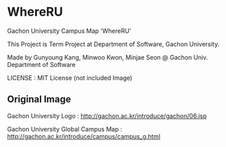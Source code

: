 # WhereRU
Gachon University Campus Map  'WhereRU' 

This Project is Term Project at Department of Software, Gachon University.

Made by Gunyoung Kang, Minwoo Kwon, Minjae Seon @ Gachon Univ. Department of Software

LICENSE : MIT License (not included Image)

Original Image
---------------------------------------------------
Gachon University Logo : http://gachon.ac.kr/introduce/gachon/06.jsp

Gachon University Global Campus Map : http://gachon.ac.kr/introduce/campus/campus_g.html

